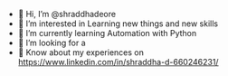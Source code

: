 - 👋 Hi, I’m @shraddhadeore
- 👀 I’m interested in Learning new things and new skills
- 🌱 I’m currently learning Automation with Python
- 💞️ I’m looking for a 
- 📄 Know about my experiences on https://www.linkedin.com/in/shraddha-d-660246231/
<!---
shraddhadeore278/shraddhadeore278 is a ✨ special ✨ repository because its `README.md` (this file) appears on your GitHub profile.
You can click the Preview link to take a look at your changes.
--->
